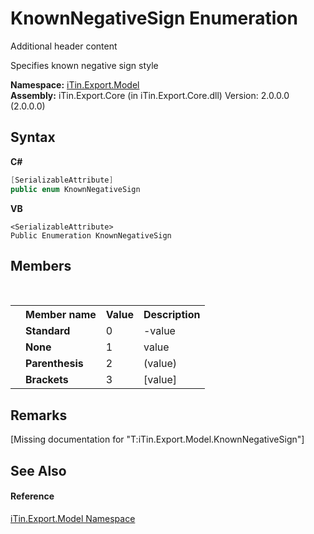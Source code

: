 # KnownNegativeSign Enumeration
Additional header content 

Specifies known negative sign style

**Namespace:**&nbsp;<a href="N_iTin_Export_Model">iTin.Export.Model</a><br />**Assembly:**&nbsp;iTin.Export.Core (in iTin.Export.Core.dll) Version: 2.0.0.0 (2.0.0.0)

## Syntax

**C#**<br />
``` C#
[SerializableAttribute]
public enum KnownNegativeSign
```

**VB**<br />
``` VB
<SerializableAttribute>
Public Enumeration KnownNegativeSign
```


## Members
&nbsp;<table><tr><th></th><th>Member name</th><th>Value</th><th>Description</th></tr><tr><td /><td target="F:iTin.Export.Model.KnownNegativeSign.Standard">**Standard**</td><td>0</td><td>-value</td></tr><tr><td /><td target="F:iTin.Export.Model.KnownNegativeSign.None">**None**</td><td>1</td><td>value</td></tr><tr><td /><td target="F:iTin.Export.Model.KnownNegativeSign.Parenthesis">**Parenthesis**</td><td>2</td><td>(value)</td></tr><tr><td /><td target="F:iTin.Export.Model.KnownNegativeSign.Brackets">**Brackets**</td><td>3</td><td>[value]</td></tr></table>

## Remarks
\[Missing <remarks> documentation for "T:iTin.Export.Model.KnownNegativeSign"\]

## See Also


#### Reference
<a href="N_iTin_Export_Model">iTin.Export.Model Namespace</a><br />